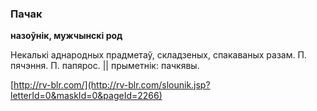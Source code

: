 ### Пачак
**назоўнік, мужчынскі род**

Некалькі аднародных прадметаў, складзеных, спакаваных разам. П. пячэння. П. папярос. || прыметнік: пачкявы.

<a rel="author">[http://rv-blr.com/](http://rv-blr.com/slounik.jsp?letterId=0&maskId=0&pageId=2266)</a>
